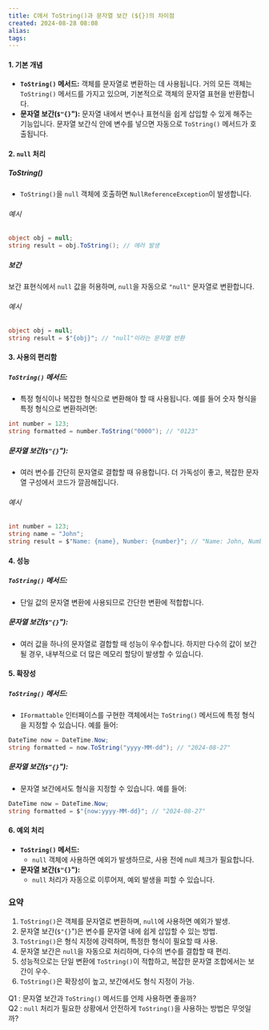 ```yaml
---
title: C에서 ToString()과 문자열 보간 (${})의 차이점
created: 2024-08-28 08:08
alias:
tags:
---
```

#### 1. **기본 개념**
   - **`ToString()` 메서드:** 객체를 문자열로 변환하는 데 사용됩니다. 거의 모든 객체는 `ToString()` 메서드를 가지고 있으며, 기본적으로 객체의 문자열 표현을 반환합니다. 
   - **문자열 보간(`$"{}`"):** 문자열 내에서 변수나 표현식을 쉽게 삽입할 수 있게 해주는 기능입니다. 문자열 보간식 안에 변수를 넣으면 자동으로 `ToString()` 메서드가 호출됩니다.

#### 2. **`null` 처리**
##### ToString()
 - `ToString()`을 `null` 객체에 호출하면 `NullReferenceException`이 발생합니다.
###### 예시
```csharp
object obj = null;
string result = obj.ToString(); // 에러 발생
```
   
##### 보간
보간 표현식에서 `null` 값을 허용하며, `null`을 자동으로 `"null"` 문자열로 변환합니다.
###### 예시
```csharp
object obj = null;
string result = $"{obj}"; // "null"이라는 문자열 반환
```

#### 3. **사용의 편리함**
##### **`ToString()` 메서드:**
- 특정 형식이나 복잡한 형식으로 변환해야 할 때 사용됩니다. 예를 들어 숫자 형식을 특정 형식으로 변환하려면:
```csharp
int number = 123;
string formatted = number.ToString("0000"); // "0123"
```

##### **문자열 보간(`$"{}`"):**
 - 여러 변수를 간단히 문자열로 결합할 때 유용합니다. 더 가독성이 좋고, 복잡한 문자열 구성에서 코드가 깔끔해집니다.
###### 예시
```csharp
int number = 123;
string name = "John";
string result = $"Name: {name}, Number: {number}"; // "Name: John, Number: 123"
```

#### 4. **성능**
##### **`ToString()` 메서드:**
 - 단일 값의 문자열 변환에 사용되므로 간단한 변환에 적합합니다.
##### **문자열 보간(`$"{}`"):**
 - 여러 값을 하나의 문자열로 결합할 때 성능이 우수합니다. 하지만 다수의 값이 보간될 경우, 내부적으로 더 많은 메모리 할당이 발생할 수 있습니다.

#### 5. **확장성**
##### **`ToString()` 메서드:**
 - `IFormattable` 인터페이스를 구현한 객체에서는 `ToString()` 메서드에 특정 형식을 지정할 수 있습니다. 예를 들어:
```csharp
DateTime now = DateTime.Now;
string formatted = now.ToString("yyyy-MM-dd"); // "2024-08-27"
```

##### **문자열 보간(`$"{}`"):**
- 문자열 보간에서도 형식을 지정할 수 있습니다. 예를 들어:
```csharp
DateTime now = DateTime.Now;
string formatted = $"{now:yyyy-MM-dd}"; // "2024-08-27"
```

#### 6. **예외 처리**
   - **`ToString()` 메서드:**
     - `null` 객체에 사용하면 예외가 발생하므로, 사용 전에 null 체크가 필요합니다.
   - **문자열 보간(`$"{}`"):**
     - `null` 처리가 자동으로 이루어져, 예외 발생을 피할 수 있습니다.

### 요약
1. `ToString()`은 객체를 문자열로 변환하며, `null`에 사용하면 예외가 발생.
2. 문자열 보간(`$"{}`")은 변수를 문자열 내에 쉽게 삽입할 수 있는 방법.
3. `ToString()`은 형식 지정에 강력하며, 특정한 형식이 필요할 때 사용.
4. 문자열 보간은 `null`을 자동으로 처리하며, 다수의 변수를 결합할 때 편리.
5. 성능적으로는 단일 변환에 `ToString()`이 적합하고, 복잡한 문자열 조합에서는 보간이 우수.
6. `ToString()`은 확장성이 높고, 보간에서도 형식 지정이 가능.

Q1 : 문자열 보간과 `ToString()` 메서드를 언제 사용하면 좋을까?  
Q2 : `null` 처리가 필요한 상황에서 안전하게 `ToString()`을 사용하는 방법은 무엇일까?


